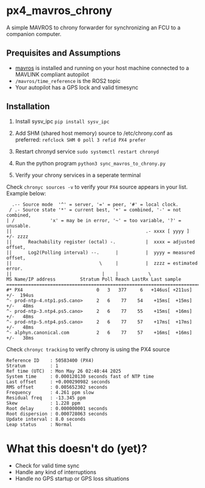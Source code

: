 # px4_mavros_chrony
A simple MAVROS to chrony forwarder for synchronizing an FCU to a companion computer.

## Prequisites and Assumptions
* [mavros](https://github.com/mavlink/mavros) is installed and running on your host machine connected to a MAVLINK compliant autopilot
* `/mavros/time_reference` is the ROS2 topic
* Your autopilot has a GPS lock and valid timesync

## Installation
1. Install sysv_ipc
````pip install sysv_ipc````

2. Add SHM (shared host memory) source to /etc/chrony.conf as preferred:
```refclock SHM 0 poll 3 refid PX4 prefer```

3. Restart chronyd service
```sudo systemctl restart chronyd```

4. Run the python program 
```python3 sync_mavros_to_chrony.py```

5. Verify your chrony services in a seperate terminal

Check `chronyc sources -v` to verify your `PX4` source appears in your list. Example below:

```
  .-- Source mode  '^' = server, '=' = peer, '#' = local clock.
 / .- Source state '*' = current best, '+' = combined, '-' = not combined,
| /             'x' = may be in error, '~' = too variable, '?' = unusable.
||                                                 .- xxxx [ yyyy ] +/- zzzz
||      Reachability register (octal) -.           |  xxxx = adjusted offset,
||      Log2(Polling interval) --.      |          |  yyyy = measured offset,
||                                \     |          |  zzzz = estimated error.
||                                 |    |           \
MS Name/IP address         Stratum Poll Reach LastRx Last sample               
===============================================================================
#* PX4                           0   3   377     6   +146us[ +211us] +/-  194us
^- prod-ntp-4.ntp1.ps5.cano>     2   6    77    54    +15ms[  +15ms] +/-   48ms
^- prod-ntp-3.ntp4.ps5.cano>     2   6    77    55    +15ms[  +16ms] +/-   48ms
^- prod-ntp-5.ntp4.ps5.cano>     2   6    77    57    +17ms[  +17ms] +/-   48ms
^- alphyn.canonical.com          2   6    77    57    +16ms[  +16ms] +/-   38ms
```

Check `chronyc tracking` to verify chrony is using the PX4 source

```
Reference ID    : 50583400 (PX4)
Stratum         : 1
Ref time (UTC)  : Mon May 26 02:40:44 2025
System time     : 0.000120130 seconds fast of NTP time
Last offset     : +0.000290982 seconds
RMS offset      : 0.005652302 seconds
Frequency       : 4.261 ppm slow
Residual freq   : -13.345 ppm
Skew            : 1.228 ppm
Root delay      : 0.000000001 seconds
Root dispersion : 0.000728063 seconds
Update interval : 8.0 seconds
Leap status     : Normal
```

# What this doesn't do (yet)?
* Check for valid time sync
* Handle any kind of interruptions
* Handle no GPS startup or GPS loss situations